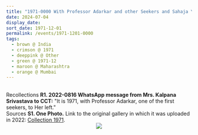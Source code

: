 ```yaml
---
title: "1971-0000 With Professor Adarkar and other Seekers and Sahaja Yogis, Mumbai, Maharashtra, India"
date: 2024-07-04
display_date: 
sort_date: 1971-12-01
permalink: /events/1971-1201-0000
tags:
  - brown @ India
  - crimson @ 1971
  - deeppink @ Other
  - green @ 1971-12
  - maroon @ Maharashtra
  - orange @ Mumbai
---
```


<br>

<wave-list>
  <list-title color="DarkSeaGreen" width="65"> Recollections</list-title>
  <list-item color="BlanchedAlmond" width="280"><b>R1. 2022-0816 WhatsApp message from Mrs. Kalpana Srivastava to CCT:</b> "It is 1971, with Professor Adarkar, one of the first seekers, to Her left."</list-item>
</wave-list>

<br>

<wave-list>
  <list-title color="DarkSeaGreen" width="40">Sources</list-title>
  <list-item color="BlanchedAlmond"  width="280"><b>S1. One Photo.</b> Link to the original gallery in which it was uploaded in 2022: <a href="https://eternalmoments.smugmug.com/Collections/Mrs-Kalpana-Srivastava-Collection/1971/">Collection 1971</a>.</list-item>
</wave-list>

<div style="text-align: center"><img src="https://pub-bcc3cbe9b1e94ba1ac28915f7a3900fa.r2.dev/1971-0000_With_Professor_Adarkar_and_other_Seekers_and_Sahaja_Yogis_Mumbai_Maharashtra_India_01_(Mrs._Kalpana_Srivastava_Collection).jpg" /></div>
